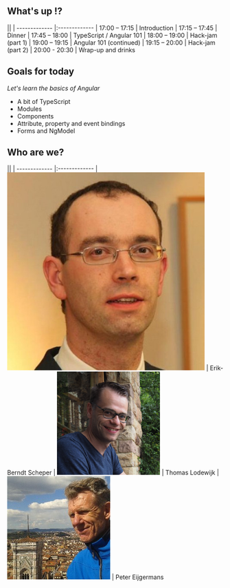 ## What's up !?
||
| ------------- |:-------------
| 17:00 – 17:15 | Introduction
| 17:15 – 17:45 | Dinner
| 17:45 – 18:00 | TypeScript / Angular 101
| 18:00 – 19:00 | Hack-jam (part 1)
| 19:00 – 19:15 | Angular 101 (continued)
| 19:15 – 20:00 | Hack-jam (part 2)
| 20:00 - 20:30 | Wrap-up and drinks


## Goals for today 
*Let's learn the basics of Angular*

- A bit of TypeScript
- Modules
- Components
- Attribute, property and event bindings
- Forms and NgModel


## Who are we?

||
| ------------- |:-------------
| ![headshot](images/us/erik-berndt.jpg) | Erik-Berndt Scheper <!-- .element: style="vertical-align: middle;" -->
| ![headshot](images/us/thomas.png)      | Thomas Lodewijk     <!-- .element: style="vertical-align: middle;" -->
| ![headshot](images/us/peter.jpg)       | Peter Eijgermans    <!-- .element: style="vertical-align: middle;" -->
